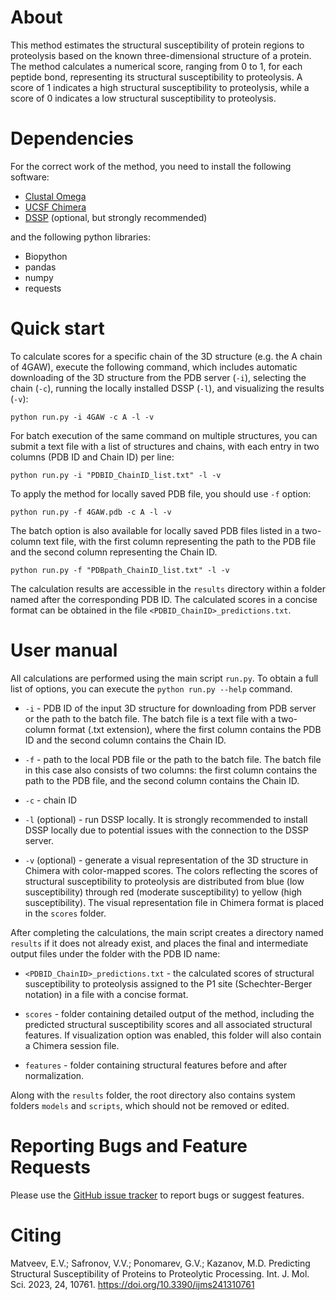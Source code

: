 # About
This method estimates the structural susceptibility of protein regions to proteolysis based on the known three-dimensional structure of a protein. The method calculates a numerical score, ranging from 0 to 1, for each peptide bond, representing its structural susceptibility to proteolysis. A score of 1 indicates a high structural susceptibility to proteolysis, while a score of 0 indicates a low structural susceptibility to proteolysis.

# Dependencies
For the correct work of the method, you need to install the following software:
* [Clustal Omega](http://www.clustal.org/omega/)
* [UCSF Chimera](https://github.com/insilichem/pychimera/blob/master/docs/install.rst)
* [DSSP](https://github.com/PDB-REDO/dssp) (optional, but strongly recommended)

and the following python libraries:

* Biopython
* pandas
* numpy
* requests

# Quick start

To calculate scores for a specific chain of the 3D structure (e.g. the A chain of 4GAW), execute the following command, which includes automatic downloading of the 3D structure from the PDB server (`-i`), selecting the chain (`-c`), running the locally installed DSSP (`-l`), and visualizing the results (`-v`):

```python run.py -i 4GAW -c A -l -v```

For batch execution of the same command on multiple structures, you can submit a text file with a list of structures and chains, with each entry in two columns (PDB ID and Chain ID) per line:

```python run.py -i "PDBID_ChainID_list.txt" -l -v```

To apply the method for locally saved PDB file, you should use `-f` option:

```python run.py -f 4GAW.pdb -c A -l -v```

The batch option is also available for locally saved PDB files listed in a two-column text file, with the first column representing the path to the PDB file and the second column representing the Chain ID.

```python run.py -f "PDBpath_ChainID_list.txt" -l -v```

The calculation results are accessible in the `results` directory within a folder named after the corresponding PDB ID. The calculated scores in a concise format can be obtained in the file `<PDBID_ChainID>_predictions.txt`.

# User manual

All calculations are performed using the main script `run.py`. To obtain a full list of options, you can execute the `python run.py --help` command.

* `-i` - PDB ID of the input 3D structure for downloading from PDB server or the path to the batch file. The batch file is a text file with a two-column format (.txt extension), where the first column contains the PDB ID and the second column contains the Chain ID.

* `-f` - path to the local PDB file or the path to the batch file. The batch file in this case also consists of two columns: the first column contains the path to the PDB file, and the second column contains the Chain ID.

* `-c` - chain ID

* `-l` (optional) - run DSSP locally. It is strongly recommended to install DSSP locally due to potential issues with the connection to the DSSP server.

* `-v` (optional) - generate a visual representation of the 3D structure in Chimera with color-mapped scores. The colors reflecting the scores of structural susceptibility to proteolysis are distributed from blue (low susceptibility) through red (moderate susceptibility) to yellow (high susceptibility). The visual representation file in Chimera format is placed in the `scores` folder.

After completing the calculations, the main script creates a directory named `results` if it does not already exist, and places the final and intermediate output files under the folder with the PDB ID name:

* `<PDBID_ChainID>_predictions.txt` - the calculated scores of structural susceptibility to proteolysis assigned to the P1 site (Schechter-Berger notation) in a file with a concise format.

* `scores` - folder containing detailed output of the method, including the predicted structural susceptibility scores and all associated structural features. If visualization option was enabled, this folder will also contain a Chimera session file.

* `features` - folder containing structural features before and after normalization.

Along with the `results` folder, the root directory also contains system folders `models` and `scripts`, which should not be removed or edited.
 

# Reporting Bugs and Feature Requests
Please use the [GitHub issue tracker](https://github.com/KazanovLab/ProteolysisStructuralPrediction/issues) to report bugs or suggest features.

# Citing
Matveev, E.V.; Safronov, V.V.; Ponomarev, G.V.; Kazanov, M.D. Predicting Structural Susceptibility of Proteins to Proteolytic Processing. Int. J. Mol. Sci. 2023, 24, 10761. https://doi.org/10.3390/ijms241310761
